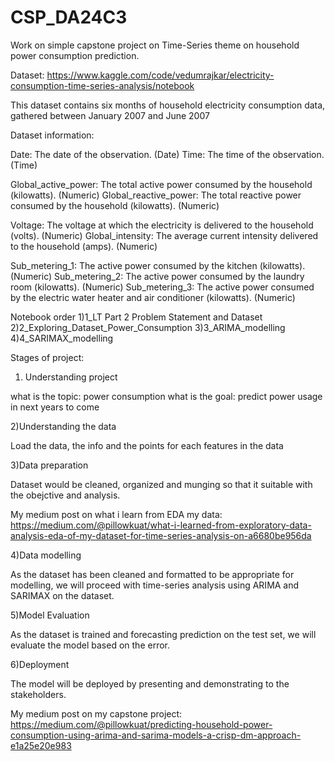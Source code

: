 # CSP_DA24C3 
Work on simple capstone project on Time-Series theme on household power consumption prediction.

Dataset: https://www.kaggle.com/code/vedumrajkar/electricity-consumption-time-series-analysis/notebook

This dataset contains six months of household electricity consumption data, gathered between January 2007 and June 2007

Dataset information:

Date: The date of the observation. (Date)
Time: The time of the observation. (Time)

Global_active_power: The total active power consumed by the household (kilowatts). (Numeric)
Global_reactive_power: The total reactive power consumed by the household (kilowatts). (Numeric)

Voltage: The voltage at which the electricity is delivered to the household (volts). (Numeric)
Global_intensity: The average current intensity delivered to the household (amps). (Numeric)

Sub_metering_1: The active power consumed by the kitchen (kilowatts). (Numeric)
Sub_metering_2: The active power consumed by the laundry room (kilowatts). (Numeric)
Sub_metering_3: The active power consumed by the electric water heater and air conditioner (kilowatts). (Numeric)

Notebook order
1)1_LT Part 2 Problem Statement and Dataset
2)2_Exploring_Dataset_Power_Consumption
3)3_ARIMA_modelling
4)4_SARIMAX_modelling

Stages of project:

1) Understanding project

what is the topic: power consumption
what is the goal: predict power usage in next years to come

2)Understanding the data

Load the data, the info and the points for each features in the data

3)Data preparation

Dataset would be cleaned, organized and munging so that it suitable with the obejctive and analysis.

My medium post on what i learn from EDA my data:
https://medium.com/@pillowkuat/what-i-learned-from-exploratory-data-analysis-eda-of-my-dataset-for-time-series-analysis-on-a6680be956da

4)Data modelling

As the dataset has been cleaned and formatted to be appropriate for modelling, we will proceed with time-series analysis using ARIMA and SARIMAX on the dataset.

5)Model Evaluation

As the dataset is trained and forecasting prediction on the test set, we will evaluate the model based on the error.

6)Deployment

The model will be deployed by presenting and demonstrating to the stakeholders.

My medium post on my capstone project: https://medium.com/@pillowkuat/predicting-household-power-consumption-using-arima-and-sarima-models-a-crisp-dm-approach-e1a25e20e983


